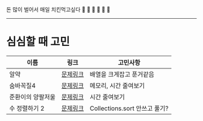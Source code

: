 돈 많이 벌어서 매일 치킨먹고싶다
🐣 🐤 🐥 🐔 🐓 🍗


<hr/>



# 심심할 때 고민


|이름|링크|고민사항|
|-----|---|-----|
|알약|[문제링크](https://www.acmicpc.net/problem/4811)|배열을 크게잡고 푼거같음|
|숨바꼭질4|[문제링크](https://www.acmicpc.net/problem/13913)|메모리, 시간 줄여보기|
|준환이의 양팔저울|[문제링크](https://swexpertacademy.com/main/code/problem/problemDetail.do?contestProbId=AWAe7XSKfUUDFAUw&categoryId=AWAe7XSKfUUDFAUw&categoryType=CODE&problemTitle=3234&orderBy=FIRST_REG_DATETIME&selectCodeLang=ALL&select-1=&pageSize=10&pageIndex=1)|시간 줄여보기|
|수 정렬하기 2|[문제링크](https://www.acmicpc.net/problem/2751)|Collections.sort 안쓰고 풀기?|
